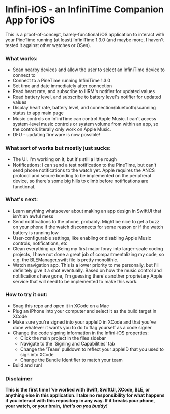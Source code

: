 # Infini-iOS - an InfiniTime Companion App for iOS

This is a proof-of-concept, barely-functional iOS application to interact with your PineTime running (at least) InfiniTime 1.3.0 (and maybe more, I haven't tested it against other watches or OSes).

### What works:
- Scan nearby devices and allow the user to select an InfiniTime device to connect to
- Connect to a PineTime running InfiniTime 1.3.0
- Set time and date immediately after connection
- Read heart rate, and subscribe to HRM's notifier for updated values
- Read battery level, and subscribe to battery level's notifier for updated values
- Display heart rate, battery level, and connection/bluetooth/scanning status to app main page
- Music controls on InfiniTime can control Apple Music. I can't access system-level music controls or system volume from within an app, so the controls literally only work on Apple Music.
- DFU - updating firmware is now possible!

### What sort of works but mostly just sucks:
- The UI. I'm working on it, but it's still a little rough
- Notifications: I can send a test notification to the PineTime, but can't send phone notifications to the watch yet. Apple requires the ANCS protocol and secure bonding to be implemented on the peripheral device, so there's some big hills to climb before notifications are functional.

### What's next:
- Learn anything whatsoever about making an app design in SwiftUI that isn't an awful mess 
- Send notifications to the phone, probably. Might be nice to get a buzz on your phone if the watch disconnects for some reason or if the watch battery is running low
- User-configurable settings, like enabling or disabling Apple Music controls, notifications, etc
- Clean everything up. Being my first major foray into larger-scale coding projects, I have not done a great job of compartmentalizing my code, so e.g. the BLEManager.swift file is pretty monolithic. 
- Watch navigation app. This is a lower priority to me personally, but I'll definitely give it a shot eventually. Based on how the music control and notifications have gone, I'm guessing there's another proprietary Apple service that will need to be implemented to make this work.

### How to try it out:
- Snag this repo and open it in XCode on a Mac
- Plug an iPhone into your computer and select it as the build target in XCode
- Make sure you're signed into your appleID in XCode and that you've done whatever it wants you to do to flag yourself as a code signer
- Change the code signing information in the Infini-iOS properties:
  - Click the main project in the files sidebar
  - Navigate to the 'Signing and Capabilities' tab
  - Change the 'Team' pulldown to reflect your appleID that you used to sign into XCode
  - Change the Bundle Identifier to match your team
- Build and run!

### Disclaimer
**This is the first time I've worked with Swift, SwiftUI, XCode, BLE, or anything else in this application. I take no responsibility for what happens if you interact with this repository in any way. If it breaks your phone, your watch, or your brain,** ***that's on you buddy!***
